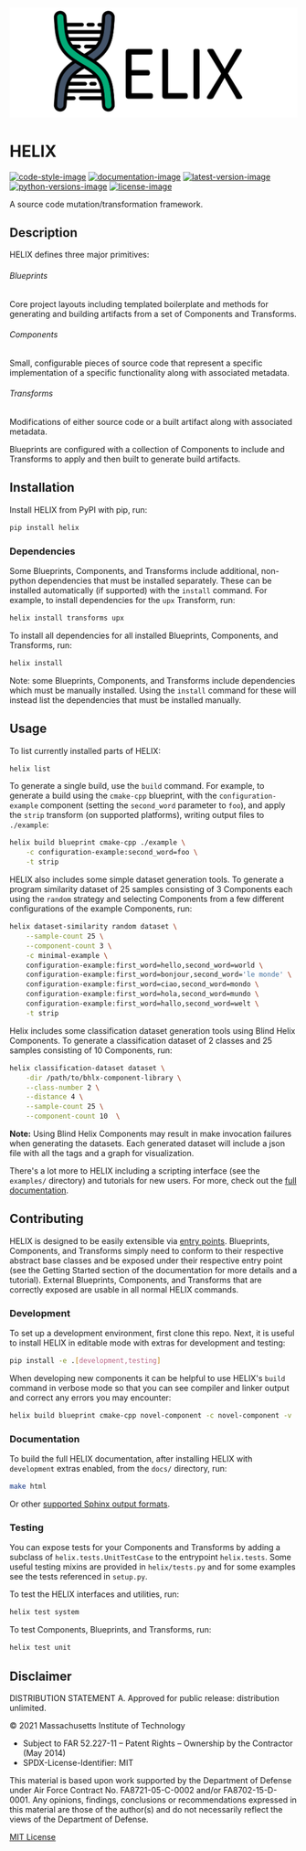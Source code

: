 ![logo-title-banner]

# HELIX

[![code-style-image]][black]
[![documentation-image]][readthedocs]
[![latest-version-image]][pypi]
[![python-versions-image]][python]
[![license-image]][mit]

A source code mutation/transformation framework.

## Description

HELIX defines three major primitives:

###### Blueprints

Core project layouts including templated boilerplate and methods for generating
and building artifacts from a set of Components and Transforms.

###### Components

Small, configurable pieces of source code that represent a specific
implementation of a specific functionality along with associated metadata.

###### Transforms

Modifications of either source code or a built artifact along with associated
metadata.

Blueprints are configured with a collection of Components to include and
Transforms to apply and then built to generate build artifacts.

## Installation

Install HELIX from PyPI with pip, run:

```bash
pip install helix
```

### Dependencies

Some Blueprints, Components, and Transforms include additional, non-python
dependencies that must be installed separately. These can be installed
automatically (if supported) with the `install` command. For example, to
install dependencies for the `upx` Transform, run:

```bash
helix install transforms upx
```

To install all dependencies for all installed Blueprints, Components, and
Transforms, run:

```bash
helix install
```

Note: some Blueprints, Components, and Transforms include dependencies which
must be manually installed. Using the `install` command for these will instead
list the dependencies that must be installed manually.

## Usage

To list currently installed parts of HELIX:

```bash
helix list
```

To generate a single build, use the `build` command. For example, to generate a
build using the `cmake-cpp` blueprint, with the `configuration-example`
component (setting the `second_word` parameter to `foo`), and apply the `strip`
transform (on supported platforms), writing output files to `./example`:

```bash
helix build blueprint cmake-cpp ./example \
    -c configuration-example:second_word=foo \
    -t strip
```

HELIX also includes some simple dataset generation tools. To generate a program
similarity dataset of 25 samples consisting of 3 Components each using the
``random`` strategy and selecting Components from a few different
configurations of the example Components, run:

```bash
helix dataset-similarity random dataset \
    --sample-count 25 \
    --component-count 3 \
    -c minimal-example \
    configuration-example:first_word=hello,second_word=world \
    configuration-example:first_word=bonjour,second_word='le monde' \
    configuration-example:first_word=ciao,second_word=mondo \
    configuration-example:first_word=hola,second_word=mundo \
    configuration-example:first_word=hallo,second_word=welt \
    -t strip
```

Helix includes some classification dataset generation tools using Blind Helix Components. To generate a classification 
dataset of 2 classes and 25 samples consisting of 10 Components, run:

```bash
helix classification-dataset dataset \
    -dir /path/to/bhlx-component-library \
    --class-number 2 \
    --distance 4 \
    --sample-count 25 \
    --component-count 10  \
```
**Note:** Using Blind Helix Components may result in make invocation failures when generating the datasets.
          Each generated dataset will include a json file with all the tags and a graph for visualization. 


There's a lot more to HELIX including a scripting interface (see the
`examples/` directory) and tutorials for new users. For more, check out the
[full documentation](https://helix-datasets.readthedocs.io/). 

## Contributing

HELIX is designed to be easily extensible via [entry
points](https://packaging.python.org/tutorials/packaging-projects/#entry-points).
Blueprints, Components, and Transforms simply need to conform to their
respective abstract base classes and be exposed under their respective entry
point (see the Getting Started section of the documentation for more details
and a tutorial). External Blueprints, Components, and Transforms that are
correctly exposed are usable in all normal HELIX commands.

### Development

To set up a development environment, first clone this repo. Next, it is useful
to install HELIX in editable mode with extras for development and testing:

```bash
pip install -e .[development,testing]
```

When developing new components it can be helpful to use HELIX's `build` command
in verbose mode so that you can see compiler and linker output and correct any
errors you may encounter:

```bash
helix build blueprint cmake-cpp novel-component -c novel-component -v
```

### Documentation

To build the full HELIX documentation, after installing HELIX with
`development` extras enabled, from the `docs/` directory, run:

```bash
make html
```

Or other [supported Sphinx output
formats](https://www.sphinx-doc.org/en/master/usage/builders/index.html).

### Testing

You can expose tests for your Components and Transforms by adding a subclass of
`helix.tests.UnitTestCase` to the entrypoint `helix.tests`. Some useful testing
mixins are provided in `helix/tests.py` and for some examples see the tests
referenced in `setup.py`.

To test the HELIX interfaces and utilities, run:

```bash
helix test system
```

To test Components, Blueprints, and Transforms, run:

```bash
helix test unit
```

## Disclaimer

DISTRIBUTION STATEMENT A. Approved for public release: distribution unlimited.

© 2021 Massachusetts Institute of Technology

- Subject to FAR 52.227-11 – Patent Rights – Ownership by the Contractor (May 2014)
- SPDX-License-Identifier: MIT

This material is based upon work supported by the Department of Defense under
Air Force Contract No. FA8721-05-C-0002 and/or FA8702-15-D-0001. Any opinions,
findings, conclusions or recommendations expressed in this material are those
of the author(s) and do not necessarily reflect the views of the Department of
Defense.

[MIT License](LICENSE.txt)

[logo-title-banner]: /images/logo-title-banner-white.png

[code-style-image]: https://img.shields.io/badge/code%20style-black-000000.svg
[black]: https://github.com/psf/black
[documentation-image]: https://img.shields.io/readthedocs/helix-datasets
[readthedocs]: https://helix-datasets.readthedocs.io/
[latest-version-image]: https://img.shields.io/pypi/v/helix
[pypi]: https://pypi.org/project/helix/
[python-versions-image]: https://img.shields.io/pypi/pyversions/helix
[python]: https://www.python.org/
[license-image]: https://img.shields.io/pypi/l/helix
[mit]: ./LICENSE.txt

